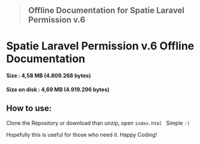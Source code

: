 <h2><blockquote> Offline Documentation for Spatie Laravel Permission v.6 </blockquote></h2>

# Spatie Laravel Permission v.6 Offline Documentation

#### Size : 4,58 MB (4.809.268 bytes)

#### Size on disk : 4,69 MB (4.919.296 bytes)

## How to use:

Clone the Repository or download than unzip,
open `index.html ` Simple `:)`

Hopefully this is useful for those who need it.
Happy Coding!
